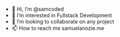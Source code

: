 - 👋 Hi, I’m @samcoded
- 👀 I’m interested in Fullstack Development
- 💞️ I’m looking to collaborate on any project
- 📫 How to reach me samuelanozie.me

<!---
samcoded/samcoded is a ✨ special ✨ repository because its `README.md` (this file) appears on your GitHub profile.
You can click the Preview link to take a look at your changes.
--->
